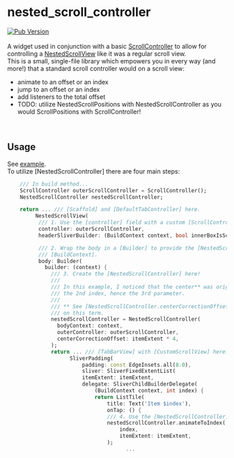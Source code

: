 # nested_scroll_controller
[![Pub Version](https://img.shields.io/pub/v/nested_scroll_controller)](https://pub.dev/packages/nested_scroll_controller)
<br><br>
A widget used in conjunction with a basic [ScrollController](https://api.flutter.dev/flutter/widgets/ScrollController-class.html) to allow for controlling a [NestedScrollView](https://api.flutter.dev/flutter/widgets/NestedScrollView-class.html) like it was a regular scroll view. <br>
This is a small, single-file library which empowers you in every way (and more!) that a standard scroll controller would on a scroll view:
- animate to an offset or an index
- jump to an offset or an index
- add listeners to the total offset
- TODO: utilize NestedScrollPositions with NestedScrollController as you would ScrollPositions with ScrollController!
<br>

## Usage

See [example](example/lib/main.dart).
<br>
To utilize [NestedScrollController] there are four main steps:

```dart
    /// In build method...
    ScrollController outerScrollController = ScrollController();
    NestedScrollController nestedScrollController;

    return ... /// [Scaffold] and [DefaultTabController] here.
         NestedScrollView(
          /// 1. Use the [controller] field with a custom [ScrollController].
          controller: outerScrollController,
          headerSliverBuilder: (BuildContext context, bool innerBoxIsScrolled) { ... },

          /// 2. Wrap the body in a [Builder] to provide the [NestedScrollView.body]
          /// [BuildContext].
          body: Builder(
            builder: (context) {
              /// 3. Create the [NestedScrollController] here!
              ///
              /// In this example, I noticed that the center** was originally around
              /// the 2nd index, hence the 3rd parameter.
              ///
              /// ** See [NestedScrollController.centerCorrectionOffset] for more information
              /// on this term.
              nestedScrollController = NestedScrollController(
                bodyContext: context,
                outerController: outerScrollController,
                centerCorrectionOffset: itemExtent * 4,
              );
              return ... /// [TabBarView] with [CustomScrollView] here.
                    SliverPadding(
                        padding: const EdgeInsets.all(8.0),
                        sliver: SliverFixedExtentList(
                        itemExtent: itemExtent,
                        delegate: SliverChildBuilderDelegate(
                            (BuildContext context, int index) {
                            return ListTile(
                                title: Text('Item $index'),
                                onTap: () {
                                /// 4. Use the [NestedScrollController]!
                                nestedScrollController.animateToIndex(
                                    index,
                                    itemExtent: itemExtent,
                                );
                                      ...
```
